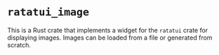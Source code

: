 # `ratatui_image`

This is a Rust crate that implements a widget for the `ratatui` crate for
displaying images. Images can be loaded from a file or generated from
scratch.
